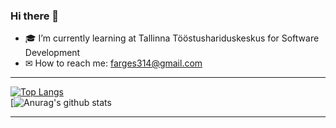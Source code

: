### Hi there 👋





- 🎓 I’m currently learning at Tallinna Tööstushariduskeskus for Software Development
- ✉ How to reach me: <a href="mailto:farges314@gmail.com">farges314@gmail.com</a>

<hr></hr>

[![Top Langs](https://github-readme-stats.vercel.app/api/top-langs/?username=JamesEst&layout=Demo&theme=algolia)](https://github.com/JamesEst/github-readme-stats)
<br>
[![Anurag's github stats](https://github-readme-stats.vercel.app/api?username=JamesEst&show_icons=true&theme=algolia)



<hr></hr>
